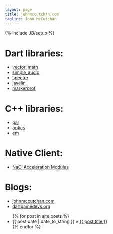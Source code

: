 ```yaml
---
layout: page
title: johnmccutchan.com
tagline: John McCutchan
---
```

{% include JB/setup %}

# Dart libraries:


* [vector_math](http://github.com/johnmccutchan/DartVectorMath)
* [simple_audio](http://github.com/johnmccutchan/simple_audio)
* [spectre](http://github.com/johnmccutchan/spectre)
* [javelin](http://github.com/johnmccutchan/javelin)
* [markerprof](http://github.com/johnmccutchan/markerprof)


# C++ libraries:


* [pal](http://github.com/johnmccutchan/pal)
* [optics](http://github.com/johnmccutchan/optics)
* [em](http://github.com/johnmccutchan/em)


# Native Client:


* [NaCl Acceleration Modules](http://github.com/johnmccutchan/NaClAMBase)

# Blogs:


* [johnmccutchan.com](http://www.johnmccutchan.com)
* [dartgamedevs.org](http://www.dartgamedevs.org)

<ul class="posts">
  {% for post in site.posts %}
    <li><span>{{ post.date | date_to_string }}</span> &raquo; <a href="{{ BASE_PATH }}{{ post.url }}">{{ post.title }}</a></li>
  {% endfor %}
</ul>
